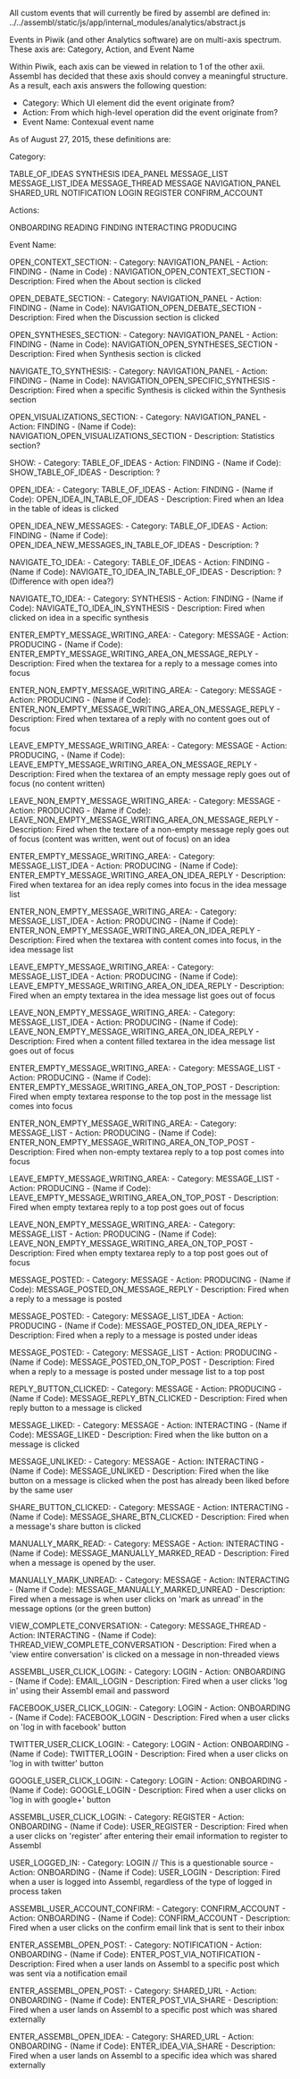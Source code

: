 All custom events that will currently be fired by assembl are defined in:
../../assembl/static/js/app/internal_modules/analytics/abstract.js


Events in Piwik (and other Analytics software) are on multi-axis spectrum. These axis are:
Category, Action, and Event Name

Within Piwik, each axis can be viewed in relation to 1 of the other axii. Assembl has decided that these axis should convey a meaningful structure. As a result, each axis answers the following question:

- Category: Which UI element did the event originate from?
- Action: From which high-level operation did the event originate from?
- Event Name: Contexual event name

As of August 27, 2015, these definitions are:

Category:

  TABLE_OF_IDEAS
  SYNTHESIS
  IDEA_PANEL
  MESSAGE_LIST
  MESSAGE_LIST_IDEA
  MESSAGE_THREAD
  MESSAGE
  NAVIGATION_PANEL
  SHARED_URL
  NOTIFICATION
  LOGIN
  REGISTER
  CONFIRM_ACCOUNT

Actions:

  ONBOARDING
  READING
  FINDING
  INTERACTING
  PRODUCING


Event Name: 

  OPEN_CONTEXT_SECTION:
    - Category: NAVIGATION_PANEL
    - Action: FINDING
    - (Name in Code) : NAVIGATION_OPEN_CONTEXT_SECTION
    - Description: Fired when the About section is clicked

  OPEN_DEBATE_SECTION:
    - Category: NAVIGATION_PANEL
    - Action: FINDING
    - (Name in Code): NAVIGATION_OPEN_DEBATE_SECTION
    - Description: Fired when the Discussion section is clicked

  OPEN_SYNTHESES_SECTION:
    - Category: NAVIGATION_PANEL
    - Action: FINDING
    - (Name in Code): NAVIGATION_OPEN_SYNTHESES_SECTION
    - Description: Fired when Synthesis section is clicked

  NAVIGATE_TO_SYNTHESIS:
    - Category: NAVIGATION_PANEL
    - Action: FINDING
    - (Name in Code): NAVIGATION_OPEN_SPECIFIC_SYNTHESIS
    - Description: Fired when a specific Synthesis is clicked within the Synthesis section

  OPEN_VISUALIZATIONS_SECTION:
    - Category: NAVIGATION_PANEL
    - Action: FINDING
    - (Name if Code): NAVIGATION_OPEN_VISUALIZATIONS_SECTION 
    - Description: Statistics section?

  SHOW:
    - Category: TABLE_OF_IDEAS
    - Action: FINDING
    - (Name if Code): SHOW_TABLE_OF_IDEAS
    - Description: ?

  OPEN_IDEA:
    - Category: TABLE_OF_IDEAS
    - Action: FINDING
    - (Name if Code): OPEN_IDEA_IN_TABLE_OF_IDEAS
    - Description: Fired when an Idea in the table of ideas is clicked

  OPEN_IDEA_NEW_MESSAGES: 
    - Category: TABLE_OF_IDEAS
    - Action: FINDING
    - (Name if Code): OPEN_IDEA_NEW_MESSAGES_IN_TABLE_OF_IDEAS
    - Description: ?

  NAVIGATE_TO_IDEA: 
    - Category: TABLE_OF_IDEAS
    - Action: FINDING
    - (Name if Code): NAVIGATE_TO_IDEA_IN_TABLE_OF_IDEAS 
    - Description: ? (Difference with open idea?) 

  NAVIGATE_TO_IDEA: 
    - Category: SYNTHESIS
    - Action: FINDING
    - (Name if Code): NAVIGATE_TO_IDEA_IN_SYNTHESIS
    - Description: Fired when clicked on idea in a specific synthesis

  ENTER_EMPTY_MESSAGE_WRITING_AREA: 
    - Category: MESSAGE
    - Action: PRODUCING
    - (Name if Code): ENTER_EMPTY_MESSAGE_WRITING_AREA_ON_MESSAGE_REPLY
    - Description: Fired when the textarea for a reply to a message comes into focus

  ENTER_NON_EMPTY_MESSAGE_WRITING_AREA: 
    - Category: MESSAGE
    - Action: PRODUCING
    - (Name if Code): ENTER_NON_EMPTY_MESSAGE_WRITING_AREA_ON_MESSAGE_REPLY
    - Description: Fired when textarea of a reply with no content goes out of focus

  LEAVE_EMPTY_MESSAGE_WRITING_AREA: 
    - Category: MESSAGE
    - Action: PRODUCING,
    - (Name if Code): LEAVE_EMPTY_MESSAGE_WRITING_AREA_ON_MESSAGE_REPLY
    - Description: Fired when the textarea of an empty message reply goes out of focus (no content written)

  LEAVE_NON_EMPTY_MESSAGE_WRITING_AREA: 
    - Category: MESSAGE
    - Action: PRODUCING
    - (Name if Code): LEAVE_NON_EMPTY_MESSAGE_WRITING_AREA_ON_MESSAGE_REPLY
    - Description: Fired when the textare of a non-empty message reply goes out of focus (content was written, went out of focus) on an idea

  ENTER_EMPTY_MESSAGE_WRITING_AREA: 
    - Category: MESSAGE_LIST_IDEA
    - Action: PRODUCING
    - (Name if Code): ENTER_EMPTY_MESSAGE_WRITING_AREA_ON_IDEA_REPLY
    - Description: Fired when textarea for an idea reply comes into focus in the idea message list

  ENTER_NON_EMPTY_MESSAGE_WRITING_AREA: 
    - Category: MESSAGE_LIST_IDEA
    - Action: PRODUCING
    - (Name if Code): ENTER_NON_EMPTY_MESSAGE_WRITING_AREA_ON_IDEA_REPLY
    - Description: Fired when the textarea with content comes into focus, in the idea message list

  LEAVE_EMPTY_MESSAGE_WRITING_AREA: 
    - Category: MESSAGE_LIST_IDEA
    - Action: PRODUCING
    - (Name if Code): LEAVE_EMPTY_MESSAGE_WRITING_AREA_ON_IDEA_REPLY
    - Description: Fired when an empty textarea in the idea message list goes out of focus

  LEAVE_NON_EMPTY_MESSAGE_WRITING_AREA: 
    - Category: MESSAGE_LIST_IDEA
    - Action: PRODUCING
    - (Name if Code): LEAVE_NON_EMPTY_MESSAGE_WRITING_AREA_ON_IDEA_REPLY
    - Description: Fired when a content filled textarea in the idea message list goes out of focus

  ENTER_EMPTY_MESSAGE_WRITING_AREA: 
    - Category: MESSAGE_LIST
    - Action: PRODUCING
    - (Name if Code): ENTER_EMPTY_MESSAGE_WRITING_AREA_ON_TOP_POST
    - Description: Fired when empty textarea response to the top post in the message list comes into focus

  ENTER_NON_EMPTY_MESSAGE_WRITING_AREA: 
    - Category: MESSAGE_LIST
    - Action: PRODUCING
    - (Name if Code): ENTER_NON_EMPTY_MESSAGE_WRITING_AREA_ON_TOP_POST
    - Description: Fired when non-empty textarea reply to a top post comes into focus

  LEAVE_EMPTY_MESSAGE_WRITING_AREA: 
    - Category: MESSAGE_LIST
    - Action: PRODUCING
    - (Name if Code): LEAVE_EMPTY_MESSAGE_WRITING_AREA_ON_TOP_POST
    - Description: Fired when empty textarea reply to a top post goes out of focus

  LEAVE_NON_EMPTY_MESSAGE_WRITING_AREA: 
    - Category: MESSAGE_LIST
    - Action: PRODUCING
    - (Name if Code): LEAVE_NON_EMPTY_MESSAGE_WRITING_AREA_ON_TOP_POST
    - Description: Fired when empty textarea reply to a top post goes out of focus

  MESSAGE_POSTED: 
    - Category: MESSAGE
    - Action: PRODUCING
    - (Name if Code): MESSAGE_POSTED_ON_MESSAGE_REPLY
    - Description: Fired when a reply to a message is posted

  MESSAGE_POSTED: 
    - Category: MESSAGE_LIST_IDEA
    - Action: PRODUCING
    - (Name if Code): MESSAGE_POSTED_ON_IDEA_REPLY
    - Description: Fired when a reply to a message is posted under ideas

  MESSAGE_POSTED: 
    - Category: MESSAGE_LIST
    - Action: PRODUCING
    - (Name if Code): MESSAGE_POSTED_ON_TOP_POST
    - Description: Fired when a reply to a message is posted under message list to a top post

  REPLY_BUTTON_CLICKED: 
    - Category: MESSAGE
    - Action: PRODUCING
    - (Name if Code): MESSAGE_REPLY_BTN_CLICKED
    - Description: Fired when reply button to a message is clicked

  MESSAGE_LIKED: 
    - Category: MESSAGE
    - Action: INTERACTING
    - (Name if Code): MESSAGE_LIKED
    - Description: Fired when the like button on a message is clicked

  MESSAGE_UNLIKED: 
    - Category: MESSAGE
    - Action: INTERACTING
    - (Name if Code): MESSAGE_UNLIKED
    - Description: Fired when the like button on a message is clicked when the post has already been liked before by the same user

  SHARE_BUTTON_CLICKED: 
    - Category: MESSAGE
    - Action: INTERACTING
    - (Name if Code): MESSAGE_SHARE_BTN_CLICKED
    - Description: Fired when a message's share button is clicked

  MANUALLY_MARK_READ: 
    - Category: MESSAGE
    - Action: INTERACTING
    - (Name if Code): MESSAGE_MANUALLY_MARKED_READ
    - Description: Fired when a message is opened by the user. 

  MANUALLY_MARK_UNREAD: 
    - Category: MESSAGE
    - Action: INTERACTING
    - (Name if Code): MESSAGE_MANUALLY_MARKED_UNREAD
    - Description: Fired when a message is when user clicks on 'mark as unread' in the message options (or the green button) 

  VIEW_COMPLETE_CONVERSATION: 
    - Category: MESSAGE_THREAD
    - Action: INTERACTING
    - (Name if Code): THREAD_VIEW_COMPLETE_CONVERSATION
    - Description: Fired when a 'view entire conversation' is clicked on a message in non-threaded views

  ASSEMBL_USER_CLICK_LOGIN: 
    - Category: LOGIN
    - Action: ONBOARDING
    - (Name if Code): EMAIL_LOGIN
    - Description: Fired when a user clicks 'log in' using their Assembl email and password

  FACEBOOK_USER_CLICK_LOGIN: 
    - Category: LOGIN
    - Action: ONBOARDING
    - (Name if Code): FACEBOOK_LOGIN
    - Description: Fired when a user clicks on 'log in with facebook' button

  TWITTER_USER_CLICK_LOGIN: 
    - Category: LOGIN
    - Action: ONBOARDING
    - (Name if Code): TWITTER_LOGIN
    - Description: Fired when a user clicks on 'log in with twitter' button

  GOOGLE_USER_CLICK_LOGIN: 
    - Category: LOGIN
    - Action: ONBOARDING
    - (Name if Code): GOOGLE_LOGIN
    - Description: Fired when a user clicks on 'log in with google+' button

  ASSEMBL_USER_CLICK_LOGIN: 
    - Category: REGISTER
    - Action: ONBOARDING
    - (Name if Code): USER_REGISTER
    - Description: Fired when a user clicks on 'register' after entering their email information to register to Assembl

  USER_LOGGED_IN: 
    - Category: LOGIN // This is a questionable source
    - Action: ONBOARDING
    - (Name if Code): USER_LOGIN
    - Description: Fired when a user is logged into Assembl, regardless of the type of logged in process taken

  ASSEMBL_USER_ACCOUNT_CONFIRM: 
    - Category: CONFIRM_ACCOUNT
    - Action: ONBOARDING
    - (Name if Code): CONFIRM_ACCOUNT
    - Description: Fired when a user clicks on the confirm email link that is sent to their inbox

  ENTER_ASSEMBL_OPEN_POST: 
    - Category: NOTIFICATION
    - Action: ONBOARDING
    - (Name if Code): ENTER_POST_VIA_NOTIFICATION
    - Description: Fired when a user lands on Assembl to a specific post which was sent via a notification email

  ENTER_ASSEMBL_OPEN_POST: 
    - Category: SHARED_URL
    - Action: ONBOARDING
    - (Name if Code): ENTER_POST_VIA_SHARE
    - Description: Fired when a user lands on Assembl to a specific post which was shared externally

  ENTER_ASSEMBL_OPEN_IDEA: 
    - Category: SHARED_URL
    - Action: ONBOARDING
    - (Name if Code): ENTER_IDEA_VIA_SHARE
    - Description: Fired when a user lands on Assembl to a specific idea which was shared externally
    


